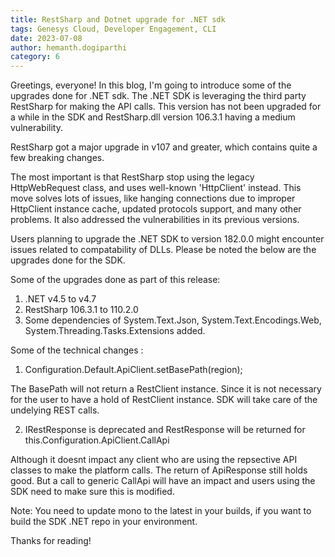 ```yaml
---
title: RestSharp and Dotnet upgrade for .NET sdk
tags: Genesys Cloud, Developer Engagement, CLI
date: 2023-07-08
author: hemanth.dogiparthi
category: 6
---
```


Greetings, everyone! In this blog, I'm going to introduce some of the upgrades done for .NET sdk.
The .NET SDK is leveraging the third party RestSharp for making the API calls. This version has not been upgraded for a while in the SDK and  RestSharp.dll version 106.3.1 having a medium vulnerability.  

RestSharp got a major upgrade in v107 and greater, which contains quite a few breaking changes.

The most important  is that RestSharp stop using the legacy HttpWebRequest class, and uses well-known 'HttpClient' instead. This move solves lots of issues, like hanging connections due to improper HttpClient instance cache, updated protocols support, and many other problems. It also addressed the vulnerabilities in its previous versions.


Users planning to upgrade the .NET SDK to version 182.0.0 might encounter issues related to compatability of DLLs. Please be noted the below are the upgrades done for the SDK.

Some of the upgrades done as part of this release: 

1. .NET      v4.5    to   v4.7
2. RestSharp 106.3.1 to   110.2.0
3. Some dependencies of  System.Text.Json, System.Text.Encodings.Web, System.Threading.Tasks.Extensions added.

Some of the technical changes :

1. Configuration.Default.ApiClient.setBasePath(region);

  The BasePath will not return a RestClient instance. Since it is not necessary for the user to have a hold of RestClient instance.
  SDK will take care of the undelying REST calls.

2. IRestResponse is deprecated and RestResponse will be returned for this.Configuration.ApiClient.CallApi

  Although it doesnt impact any client who are using the repsective API classes to make the platform calls. The return of ApiResponse still holds good.
  But a call to generic CallApi will have an impact and users using the SDK need to make sure this is modified. 

Note: You need to update mono to the latest in your builds, if you want to build the SDK .NET repo in your environment.

Thanks for reading!
